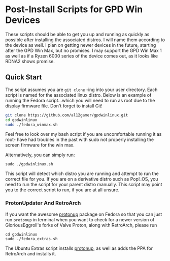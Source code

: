 # Post-Install Scripts for GPD Win Devices
These scripts should be able to get you up and running as quickly as possible after installing the associated distros. I will name them according to the device as well. I plan on getting newer devices in the future, starting after the GPD Win Max, but no promises. I may support the GPD Win Max 1 as well as if a Ryzen 6000 series of the device comes out, as it looks like RDNA2 shows promise.

## Quick Start
The script assumes you are `git clone` -ing into your user directory. Each script is named for the associated linux distro. Below is an example of running the Fedora script...which you will need to run as root due to the display firmware file.
Don't forget to install Git!
```bash
git clone https://github.com/al12gamer/gpdwinlinux.git
cd gpdwinlinux
sudo ./fedora_winmax.sh
```
Feel free to look over my bash script if you are uncomfortable running it as root- have had troubles in the past with sudo not properly installing the screen firmware for the win max.

Alternatively, you can simply run:

`sudo ./gpdwinlinux.sh`

This script will detect which distro you are running and attempt to run the correct file for you.
If you are on a derivative distro such as Pop!_OS, you need to run the script for your parent distro manually.
This script may point you to the correct script to run, if you are at all unsure.

### ProtonUpdater And RetroArch
If you want the awesome [protonup](https://pypi.org/project/protonup/) package on Fedora so that you can just run `protonup` in terminal when you want to check for a newer version of GloriousEggroll's forks of Valve Proton, along with RetroArch, please run 
```
cd gpdwinlinux
sudo ./fedora_extras.sh
```
The Ubuntu Extras script installs [protonup](https://pypi.org/project/protonup/), as well as adds the PPA for RetroArch and installs it.
